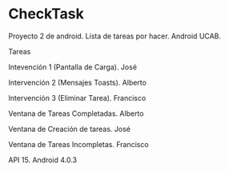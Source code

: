 # CheckTask
Proyecto 2 de android. Lista de tareas por hacer. Android UCAB.

Tareas

Intevención 1 (Pantalla de Carga). José 

Intervención 2 (Mensajes Toasts). Alberto 

Intervención 3 (Eliminar Tarea). Francisco 

Ventana de Tareas Completadas. Alberto 

Ventana de Creación de tareas. José 

Ventana de Tareas Incompletas. Francisco

API 15. Android 4.0.3
